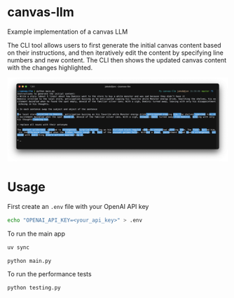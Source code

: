 # canvas-llm

Example implementation of a canvas LLM

The CLI tool allows users to first generate the initial canvas content based on their instructions, and then iteratively edit the content by specifying line numbers and new content. The CLI then shows the updated canvas content with the changes highlighted.

![Example usage of the canvas-llm tool](https://raw.githubusercontent.com/jakic12/canvas-llm/refs/heads/master/screenshot.png)

# Usage

First create an `.env` file with your OpenAI API key

```bash
echo "OPENAI_API_KEY=<your_api_key>" > .env
```

To run the main app

```bash
uv sync
```

```bash
python main.py
```

To run the performance tests

```bash
python testing.py
```
